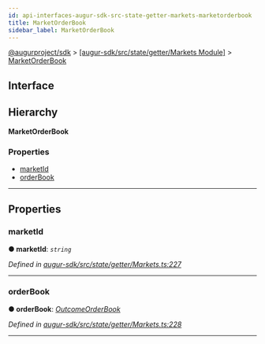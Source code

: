 ```yaml
---
id: api-interfaces-augur-sdk-src-state-getter-markets-marketorderbook
title: MarketOrderBook
sidebar_label: MarketOrderBook
---
```


[@augurproject/sdk](api-readme.md) > [[augur-sdk/src/state/getter/Markets Module]](api-modules-augur-sdk-src-state-getter-markets-module.md) > [MarketOrderBook](api-interfaces-augur-sdk-src-state-getter-markets-marketorderbook.md)

## Interface

## Hierarchy

**MarketOrderBook**

### Properties

* [marketId](api-interfaces-augur-sdk-src-state-getter-markets-marketorderbook.md#marketid)
* [orderBook](api-interfaces-augur-sdk-src-state-getter-markets-marketorderbook.md#orderbook)

---

## Properties

<a id="marketid"></a>

###  marketId

**● marketId**: *`string`*

*Defined in [augur-sdk/src/state/getter/Markets.ts:227](https://github.com/AugurProject/augur/blob/3727cd4ec9/packages/augur-sdk/src/state/getter/Markets.ts#L227)*

___
<a id="orderbook"></a>

###  orderBook

**● orderBook**: *[OutcomeOrderBook](api-interfaces-augur-sdk-src-state-getter-markets-outcomeorderbook.md)*

*Defined in [augur-sdk/src/state/getter/Markets.ts:228](https://github.com/AugurProject/augur/blob/3727cd4ec9/packages/augur-sdk/src/state/getter/Markets.ts#L228)*

___

